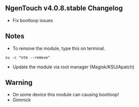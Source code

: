 ## NgenTouch v4.0.8.stable Changelog
- Fix bootloop issues

## Notes
- To remove the module, type this on terminal.
```
su -c "ntm --remove"
```
- Update the module via root manager (Magisk/KSU/Apatch)

## Warning
- On some device this module can causing bootloop!
- Gimmick